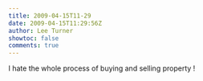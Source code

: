 ```yaml
---
title: 2009-04-15T11-29
date: 2009-04-15T11:29:56Z
author: Lee Turner
showtoc: false
comments: true
---
```


I hate the whole process of buying and selling property !

